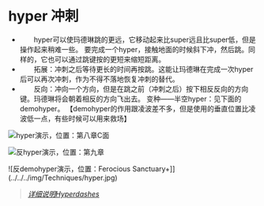 # hyper 冲刺
- &emsp;&emsp;hyper可以使玛德琳跳的更远，它移动起来比super远且比super低，但是操作起来稍难一些。
要完成一个hyper，接触地面的时候斜下冲，然后跳。同样的，它也可以通过跳键按的更短来缩短距离。
- &emsp;&emsp;拓展：冲刺之后等待更长的时间再按跳。这能让玛德琳在完成一次hyper后可以再次冲刺，作为不得不落地恢复冲刺的替代。
- &emsp;&emsp;反向：冲向一个方向，但是在跳之前（冲刺之后）按下相反反向的方向键。玛德琳将会朝着相反的方向飞出去。
变种——半空hyper：见下面的demohyper。
【demohyper的作用跟凌波差不多，但是使用的垂直位置比凌波低一点，有些时候可以用来救场】 

![hyper演示，位置：第八章C面](../../../img/Techniques/hyper.jpg)

![反hyper演示，位置：第九章](../../../img/Techniques/hyper.jpg)

![反demohyper演示，位置：Ferocious Sanctuary+]](../../../img/Techniques/hyper.jpg)


> [*详细说明Hyperdashes*](https://celeste.ink/wiki/Hyperdashes)
